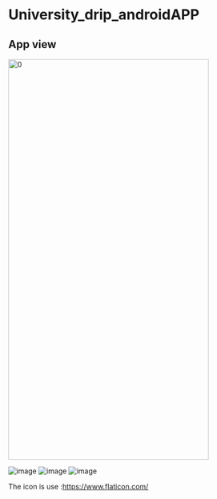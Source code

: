 # University_drip_androidAPP
App view
---
<img src="ReadmeImage/73416.jpeg" width="400" height="800" alt="0"/><br/>

![image](ReadmeImage/73416.jpeg)
![image](ReadmeImage/71669.jpeg)
![image](ReadmeImage/73788.jpg)

The icon is use :https://www.flaticon.com/

